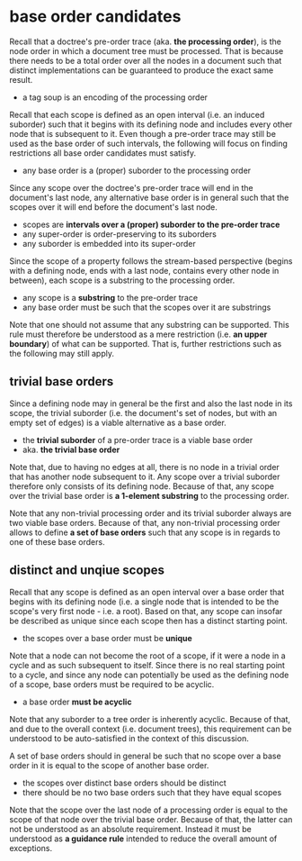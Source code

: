 
<!-- ======================================================================= -->
# base order candidates

Recall that a doctree's pre-order trace (aka. **the processing order**), is
the node order in which a document tree must be processed. That is because
there needs to be a total order over all the nodes in a document such that
distinct implementations can be guaranteed to produce the exact same result.

* a tag soup is an encoding of the processing order

Recall that each scope is defined as an open interval (i.e. an induced suborder)
such that it begins with its defining node and includes every other node that
is subsequent to it. Even though a pre-order trace may still be used as the
base order of such intervals, the following will focus on finding restrictions
all base order candidates must satisfy.

* any base order is a (proper) suborder to the processing order

Since any scope over the doctree's pre-order trace will end in the document's
last node, any alternative base order is in general such that the scopes over
it will end before the document's last node.

* scopes are **intervals over a (proper) suborder to the pre-order trace**
* any super-order is order-preserving to its suborders
* any suborder is embedded into its super-order

Since the scope of a property follows the stream-based perspective (begins with
a defining node, ends with a last node, contains every other node in between),
each scope is a substring to the processing order.

* any scope is a **substring** to the pre-order trace
* any base order must be such that the scopes over it are substrings

Note that one should not assume that any substring can be supported. This rule
must therefore be understood as a mere restriction (i.e. **an upper boundary**)
of what can be supported. That is, further restrictions such as the following
may still apply.

<!-- ======================================================================= -->
## trivial base orders

Since a defining node may in general be the first and also the last node in
its scope, the trivial suborder (i.e. the document's set of nodes, but with
an empty set of edges) is a viable alternative as a base order.

* the **trivial suborder** of a pre-order trace is a viable base order
* aka. **the trivial base order**

Note that, due to having no edges at all, there is no node in a trivial order
that has another node subsequent to it. Any scope over a trivial suborder
therefore only consists of its defining node. Because of that, any scope over
the trivial base order is **a 1-element substring** to the processing order.

Note that any non-trivial processing order and its trivial suborder always
are two viable base orders. Because of that, any non-trivial processing order
allows to define **a set of base orders** such that any scope is in regards
to one of these base orders.

<!-- ======================================================================= -->
## distinct and unqiue scopes

Recall that any scope is defined as an open interval over a base order that
begins with its defining node (i.e. a single node that is intended to be the
scope's very first node - i.e. a root). Based on that, any scope can insofar
be described as unique since each scope then has a distinct starting point.

* the scopes over a base order must be **unique**

Note that a node can not become the root of a scope, if it were a node in a
cycle and as such subsequent to itself. Since there is no real starting point
to a cycle, and since any node can potentially be used as the defining node
of a scope, base orders must be required to be acyclic.

* a base order **must be acyclic**

Note that any suborder to a tree order is inherently acyclic. Because of that,
and due to the overall context (i.e. document trees), this requirement can be
understood to be auto-satisfied in the context of this discussion.

A set of base orders should in general be such that no scope over a base order
in it is equal to the scope of another base order.

* the scopes over distinct base orders should be distinct
* there should be no two base orders such that they have equal scopes

Note that the scope over the last node of a processing order is equal to the
scope of that node over the trivial base order. Because of that, the latter
can not be understood as an absolute requirement. Instead it must be understood
as **a guidance rule** intended to reduce the overall amount of exceptions.
